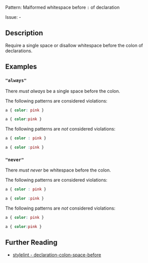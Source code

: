 Pattern: Malformed whitespace before `:` of declaration

Issue: -

## Description

Require a single space or disallow whitespace before the colon of declarations.

## Examples

### `"always"`

There *must always* be a single space before the colon.

The following patterns are considered violations:

```css
a { color: pink }
```

```css
a { color:pink }
```

The following patterns are *not* considered violations:

```css
a { color : pink }
```

```css
a { color :pink }
```

### `"never"`

There *must never* be whitespace before the colon.

The following patterns are considered violations:

```css
a { color : pink }
```

```css
a { color :pink }
```

The following patterns are *not* considered violations:

```css
a { color: pink }
```

```css
a { color:pink }
```

## Further Reading

* [stylelint - declaration-colon-space-before](https://stylelint.io/user-guide/rules/declaration-colon-space-before)